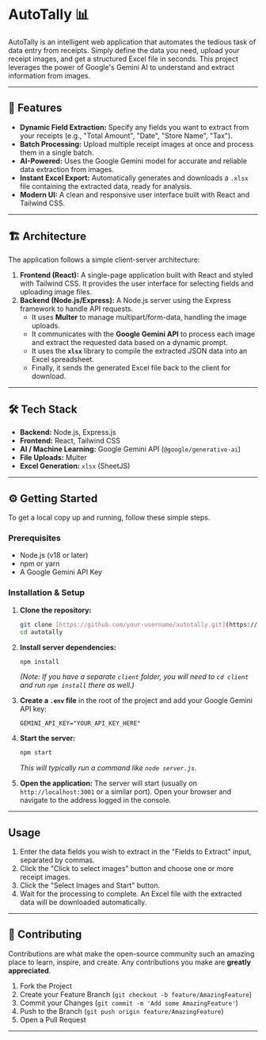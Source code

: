 # AutoTally 📊

AutoTally is an intelligent web application that automates the tedious task of data entry from receipts. Simply define the data you need, upload your receipt images, and get a structured Excel file in seconds. This project leverages the power of Google's Gemini AI to understand and extract information from images.


---

## 🚀 Features

* **Dynamic Field Extraction:** Specify any fields you want to extract from your receipts (e.g., "Total Amount", "Date", "Store Name", "Tax").
* **Batch Processing:** Upload multiple receipt images at once and process them in a single batch.
* **AI-Powered:** Uses the Google Gemini model for accurate and reliable data extraction from images.
* **Instant Excel Export:** Automatically generates and downloads a `.xlsx` file containing the extracted data, ready for analysis.
* **Modern UI:** A clean and responsive user interface built with React and Tailwind CSS.

---

## 🏗️ Architecture

The application follows a simple client-server architecture:

1.  **Frontend (React):** A single-page application built with React and styled with Tailwind CSS. It provides the user interface for selecting fields and uploading image files.
2.  **Backend (Node.js/Express):** A Node.js server using the Express framework to handle API requests.
    * It uses **Multer** to manage multipart/form-data, handling the image uploads.
    * It communicates with the **Google Gemini API** to process each image and extract the requested data based on a dynamic prompt.
    * It uses the **`xlsx`** library to compile the extracted JSON data into an Excel spreadsheet.
    * Finally, it sends the generated Excel file back to the client for download.

---

## 🛠️ Tech Stack

* **Backend:** Node.js, Express.js
* **Frontend:** React, Tailwind CSS
* **AI / Machine Learning:** Google Gemini API (`@google/generative-ai`)
* **File Uploads:** Multer
* **Excel Generation:** `xlsx` (SheetJS)

---

## ⚙️ Getting Started

To get a local copy up and running, follow these simple steps.

### Prerequisites

* Node.js (v18 or later)
* npm or yarn
* A Google Gemini API Key

### Installation & Setup

1.  **Clone the repository:**
    ```bash
    git clone [https://github.com/your-username/autotally.git](https://github.com/your-username/autotally.git)
    cd autotally
    ```

2.  **Install server dependencies:**
    ```bash
    npm install
    ```
    *(Note: If you have a separate `client` folder, you will need to `cd client` and run `npm install` there as well.)*

3.  **Create a `.env` file** in the root of the project and add your Google Gemini API key:
    ```env
    GEMINI_API_KEY="YOUR_API_KEY_HERE"
    ```

4.  **Start the server:**
    ```bash
    npm start 
    ```
    *This will typically run a command like `node server.js`.*

5.  **Open the application:**
    The server will start (usually on `http://localhost:3001` or a similar port). Open your browser and navigate to the address logged in the console.

---

## Usage

1.  Enter the data fields you wish to extract in the "Fields to Extract" input, separated by commas.
2.  Click the "Click to select images" button and choose one or more receipt images.
3.  Click the "Select Images and Start" button.
4.  Wait for the processing to complete. An Excel file with the extracted data will be downloaded automatically.

---

## 🤝 Contributing

Contributions are what make the open-source community such an amazing place to learn, inspire, and create. Any contributions you make are **greatly appreciated**.

1.  Fork the Project
2.  Create your Feature Branch (`git checkout -b feature/AmazingFeature`)
3.  Commit your Changes (`git commit -m 'Add some AmazingFeature'`)
4.  Push to the Branch (`git push origin feature/AmazingFeature`)
5.  Open a Pull Request

---
